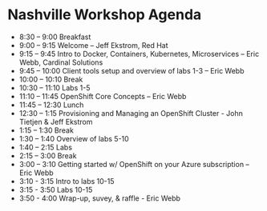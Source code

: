 # Nashville Workshop Agenda
* 8:30 – 9:00 Breakfast
* 9:00 – 9:15 Welcome – Jeff Ekstrom, Red Hat
* 9:15 – 9:45 Intro to Docker, Containers, Kubernetes, Microservices – Eric Webb, Cardinal Solutions
* 9:45 – 10:00 Client tools setup and overview of labs 1-3 – Eric Webb
* 10:00 – 10:10 Break
* 10:30 – 11:10 Labs 1-5
* 11:10 – 11:45 OpenShift Core Concepts – Eric Webb
* 11:45 – 12:30 Lunch
* 12:30 – 1:15 Provisioning and Managing an OpenShift Cluster - John Tietjen & Jeff Ekstrom
* 1:15 – 1:30 Break
* 1:30 – 1:40 Overview of labs 5-10
* 1:40 – 2:15 Labs
* 2:15 – 3:00 Break
* 3:00 – 3:10 Getting started w/ OpenShift on your Azure subscription – Eric Webb
* 3:10 - 3:15 Intro to labs 10-15
* 3:15 - 3:50 Labs 10-15
* 3:50 - 4:00 Wrap-up, suvey, & raffle - Eric Webb
